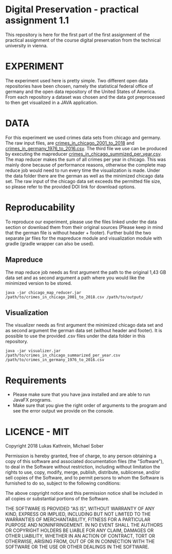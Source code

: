 # Digital Preservation - practical assignment 1.1

This repository is here for the first part of the first assignment of the practical assignment of the course digital preservation from the technical university in vienna.

# EXPERIMENT
The experiment used here is pretty simple. Two different open data repositories have been chosen, namely the statistical federal office of germany and the open data repository of the United States of America. From each repository a dataset was chosen and the data got preprocessed to then get visualized in a JAVA application. 


# DATA
For this experiment we used crimes data sets from chicago and germany. The raw input files, are  [crimes_in_chicago_2001_to_2018](https://doi.org/10.5281/zenodo.1205219) and   [crimes_in_germany_1976_to_2016.csv](https://zenodo.org/record/1205342). The third file we use can be produced by executing the mapreducer [crimes_in_chicago_summized_per_year.csv](https://zenodo.org/record/1205333). The map reducer makes the sum of all crimes per year in chicago. This was mainly done because of performance reasons, otherwise the complete map reduce job would need to run every time the visualization is made. Under the data folder there are the german as well as the minimized chicago data set. The raw input of the chicago data set exceeds the permitted file size, so please refer to the provided DOI link for download options.

# Reproducability
To reproduce our experiment, please use the files linked under the data section or download them from their original sources (Please keep in mind that the german file is without header + footer). Further build the two separate jar files for the mapreduce module and visualization module with gradle (gradle wrapper can also be used).

## Mapreduce
The map reduce job needs as first argument the path to the original 1,43 GB data set and as second argument a path where you would like the minimized version to be stored.

  ```shell
  java -jar chicago_map_reducer.jar /path/to/crimes_in_chicago_2001_to_2018.csv /path/to/output/
  ```

## Visualization
The visualizer needs as first argument the minimized chicago data set and as second argument the german data set (without header and footer). It is possible to use the provided .csv files under the data folder in this repository.

  ```shell
java -jar visualizer.jar /path/to/crimes_in_chicago_summarized_per_year.csv /path/to/crimes_in_germany_1976_to_2016.csv
  ```

# Requirements
* Please make sure that you have java installed and are able to run JavaFX programs.
* Make sure that you give the right order of arguments to the program and see the error output we provide on the console.  

# LICENCE - MIT

Copyright 2018 Lukas Kathrein, Michael Sober

Permission is hereby granted, free of charge, to any person obtaining a copy of this software and associated documentation files (the "Software"), to deal in the Software without restriction, including without limitation the rights to use, copy, modify, merge, publish, distribute, sublicense, and/or sell copies of the Software, and to permit persons to whom the Software is furnished to do so, subject to the following conditions:

The above copyright notice and this permission notice shall be included in all copies or substantial portions of the Software.

THE SOFTWARE IS PROVIDED "AS IS", WITHOUT WARRANTY OF ANY KIND, EXPRESS OR IMPLIED, INCLUDING BUT NOT LIMITED TO THE WARRANTIES OF MERCHANTABILITY, FITNESS FOR A PARTICULAR PURPOSE AND NONINFRINGEMENT. IN NO EVENT SHALL THE AUTHORS OR COPYRIGHT HOLDERS BE LIABLE FOR ANY CLAIM, DAMAGES OR OTHER LIABILITY, WHETHER IN AN ACTION OF CONTRACT, TORT OR OTHERWISE, ARISING FROM, OUT OF OR IN CONNECTION WITH THE SOFTWARE OR THE USE OR OTHER DEALINGS IN THE SOFTWARE.
